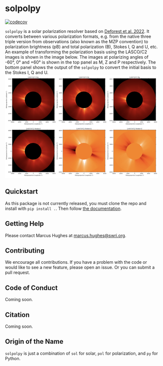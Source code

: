 # solpolpy
[![codecov](https://codecov.io/gh/punch-mission/solpolpy/branch/main/graph/badge.svg?token=835TUH7CKI)](https://codecov.io/gh/punch-mission/solpolpy)

`solpolpy` is a solar polarization resolver based on [Deforest et al. 2022](https://doi.org/10.3847/1538-4357/ac43b6).
It converts between various polarization formats, e.g. from the native three triple version from observations
(also known as the MZP convention) to polarization brightness (pB) and total polarization (B), Stokes I, Q and U, etc.
An example of transforming the polarization basis using the LASCO/C2 images is 
shown in the image below.
The images at polarizing angles of -60°, 0° and +60° is shown in the top panel as 
M, Z and P respectively.
The bottom panel shows the output of the `solpolpy` to convert the initial basis 
to the Stokes I, Q and U.
![Example result image](eg_image.png)

## Quickstart
As this package is not currently released, you must clone the repo and install with `pip install .`. Then follow [the documentation](https://punch-mission.github.io/solpolpy/quickstart.html).

## Getting Help
Please contact Marcus Hughes at [marcus.hughes@swri.org](mailto:marcus.hughes@swri.org). 

## Contributing
We encourage all contributions. If you have a problem with the code or would like to see a new feature, please open an issue. Or you can submit a pull request. 

## Code of Conduct
Coming soon.  

## Citation
Coming soon. 

## Origin of the Name
`solpolpy` is just a combination of `sol` for solar, `pol` for polarization, and `py` for Python. 

